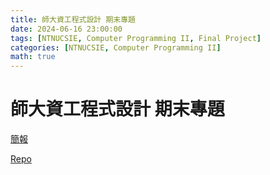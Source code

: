```yaml
---
title: 師大資工程式設計 期末專題
date: 2024-06-16 23:00:00
tags: [NTNUCSIE, Computer Programming II, Final Project]
categories: [NTNUCSIE, Computer Programming II]
math: true
---
```


# 師大資工程式設計 期末專題

[簡報](https://hackmd.io/@DarrinLin/SklOUShHR)

[Repo](https://github.com/Darrin-Lin/NTNUCSIE-CPII-Final_Project/tree/SDL_ver)